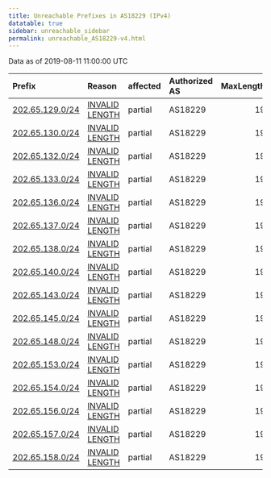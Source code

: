 ```yaml
---
title: Unreachable Prefixes in AS18229 (IPv4)
datatable: true
sidebar: unreachable_sidebar
permalink: unreachable_AS18229-v4.html
---
```


Data as of 2019-08-11 11:00:00 UTC


<div class="datatable-begin"></div>

| Prefix                                                   | Reason                                                                                                    | affected   | Authorized AS   |   MaxLength | Anchor                                       |   unreachable /24s |
|:---------------------------------------------------------|:----------------------------------------------------------------------------------------------------------|:-----------|:----------------|------------:|:---------------------------------------------|-------------------:|
| [202.65.129.0/24](https://stat.ripe.net/202.65.129.0/24) | [INVALID LENGTH](https://rpki-validator.ripe.net/announcement-preview?asn=AS18229&prefix=202.65.129.0/24) | partial    | AS18229         |          19 | [APNIC](unreachable_APNIC_RPKI_Root-v4.html) |                  1 |
| [202.65.130.0/24](https://stat.ripe.net/202.65.130.0/24) | [INVALID LENGTH](https://rpki-validator.ripe.net/announcement-preview?asn=AS18229&prefix=202.65.130.0/24) | partial    | AS18229         |          19 | [APNIC](unreachable_APNIC_RPKI_Root-v4.html) |                  1 |
| [202.65.132.0/24](https://stat.ripe.net/202.65.132.0/24) | [INVALID LENGTH](https://rpki-validator.ripe.net/announcement-preview?asn=AS18229&prefix=202.65.132.0/24) | partial    | AS18229         |          19 | [APNIC](unreachable_APNIC_RPKI_Root-v4.html) |                  1 |
| [202.65.133.0/24](https://stat.ripe.net/202.65.133.0/24) | [INVALID LENGTH](https://rpki-validator.ripe.net/announcement-preview?asn=AS18229&prefix=202.65.133.0/24) | partial    | AS18229         |          19 | [APNIC](unreachable_APNIC_RPKI_Root-v4.html) |                  1 |
| [202.65.136.0/24](https://stat.ripe.net/202.65.136.0/24) | [INVALID LENGTH](https://rpki-validator.ripe.net/announcement-preview?asn=AS18229&prefix=202.65.136.0/24) | partial    | AS18229         |          19 | [APNIC](unreachable_APNIC_RPKI_Root-v4.html) |                  1 |
| [202.65.137.0/24](https://stat.ripe.net/202.65.137.0/24) | [INVALID LENGTH](https://rpki-validator.ripe.net/announcement-preview?asn=AS18229&prefix=202.65.137.0/24) | partial    | AS18229         |          19 | [APNIC](unreachable_APNIC_RPKI_Root-v4.html) |                  1 |
| [202.65.138.0/24](https://stat.ripe.net/202.65.138.0/24) | [INVALID LENGTH](https://rpki-validator.ripe.net/announcement-preview?asn=AS18229&prefix=202.65.138.0/24) | partial    | AS18229         |          19 | [APNIC](unreachable_APNIC_RPKI_Root-v4.html) |                  1 |
| [202.65.140.0/24](https://stat.ripe.net/202.65.140.0/24) | [INVALID LENGTH](https://rpki-validator.ripe.net/announcement-preview?asn=AS18229&prefix=202.65.140.0/24) | partial    | AS18229         |          19 | [APNIC](unreachable_APNIC_RPKI_Root-v4.html) |                  1 |
| [202.65.143.0/24](https://stat.ripe.net/202.65.143.0/24) | [INVALID LENGTH](https://rpki-validator.ripe.net/announcement-preview?asn=AS18229&prefix=202.65.143.0/24) | partial    | AS18229         |          19 | [APNIC](unreachable_APNIC_RPKI_Root-v4.html) |                  1 |
| [202.65.145.0/24](https://stat.ripe.net/202.65.145.0/24) | [INVALID LENGTH](https://rpki-validator.ripe.net/announcement-preview?asn=AS18229&prefix=202.65.145.0/24) | partial    | AS18229         |          19 | [APNIC](unreachable_APNIC_RPKI_Root-v4.html) |                  1 |
| [202.65.148.0/24](https://stat.ripe.net/202.65.148.0/24) | [INVALID LENGTH](https://rpki-validator.ripe.net/announcement-preview?asn=AS18229&prefix=202.65.148.0/24) | partial    | AS18229         |          19 | [APNIC](unreachable_APNIC_RPKI_Root-v4.html) |                  1 |
| [202.65.153.0/24](https://stat.ripe.net/202.65.153.0/24) | [INVALID LENGTH](https://rpki-validator.ripe.net/announcement-preview?asn=AS18229&prefix=202.65.153.0/24) | partial    | AS18229         |          19 | [APNIC](unreachable_APNIC_RPKI_Root-v4.html) |                  1 |
| [202.65.154.0/24](https://stat.ripe.net/202.65.154.0/24) | [INVALID LENGTH](https://rpki-validator.ripe.net/announcement-preview?asn=AS18229&prefix=202.65.154.0/24) | partial    | AS18229         |          19 | [APNIC](unreachable_APNIC_RPKI_Root-v4.html) |                  1 |
| [202.65.156.0/24](https://stat.ripe.net/202.65.156.0/24) | [INVALID LENGTH](https://rpki-validator.ripe.net/announcement-preview?asn=AS18229&prefix=202.65.156.0/24) | partial    | AS18229         |          19 | [APNIC](unreachable_APNIC_RPKI_Root-v4.html) |                  1 |
| [202.65.157.0/24](https://stat.ripe.net/202.65.157.0/24) | [INVALID LENGTH](https://rpki-validator.ripe.net/announcement-preview?asn=AS18229&prefix=202.65.157.0/24) | partial    | AS18229         |          19 | [APNIC](unreachable_APNIC_RPKI_Root-v4.html) |                  1 |
| [202.65.158.0/24](https://stat.ripe.net/202.65.158.0/24) | [INVALID LENGTH](https://rpki-validator.ripe.net/announcement-preview?asn=AS18229&prefix=202.65.158.0/24) | partial    | AS18229         |          19 | [APNIC](unreachable_APNIC_RPKI_Root-v4.html) |                  1 |

<div class="datatable-end"></div>